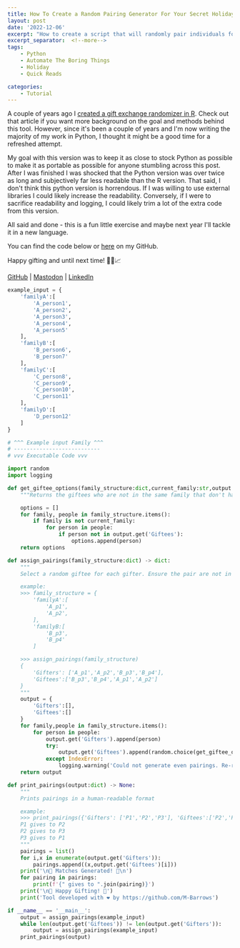 ```yaml
---
title: How To Create a Random Pairing Generator For Your Secret Holiday Gift Exchange - Python Edition!
layout: post
date: '2022-12-06'
excerpt: "How to create a script that will randomly pair individuals for gift giving this holiday season"
excerpt_separator:  <!--more-->
tags: 
    - Python
    - Automate The Boring Things
    - Holiday
    - Quick Reads

categories: 
    - Tutorial
---
```


A couple of years ago I [created a gift exchange randomizer in R](https://M-Barrows.github.io/Home/tutorial/2020/11/03/Creating-A-Random-Secret-Santa-Generator.html). Check out that article if you want more background on the goal and methods behind this tool. However, since it's been a couple of years and I'm now writing the majority of my work in Python, I thought it might be a good time for a refreshed attempt. 

My goal with this version was to keep it as close to stock Python as possible to make it as portable as possible for anyone stumbling across this post. After I was finished I was shocked that the Python version was over twice as long and subjectively far less readable than the R version. That said, I don't think this python version is horrendous. If I was willing to use external libraries I could likely increase the readability. Conversely, if I were to sacrifice readability and logging, I could likely trim a lot of the extra code from this version. 

All said and done - this is a fun little exercise and maybe next year I'll tackle it in a new language. 

You can find the code below or [here](https://gist.github.com/M-Barrows/f8357a7e88b5ac1d286964b0485713f4) on my GitHub.

Happy gifting and until next time! 🙋‍♂️📈



[GitHub](https://github.com/M-Barrows) | [Mastodon](https://hachyderm.io/@CodeAndCoffee) | [LinkedIn](www.linkedin.com/in/michaelabarrows)


``` python
example_input = {
    'familyA':[
        'A_person1',
        'A_person2',
        'A_person3',
        'A_person4',
        'A_person5'
    ],
    'familyB':[
        'B_person6',
        'B_person7'
    ],
    'familyC':[
        'C_person8',
        'C_person9',
        'C_person10',
        'C_person11'
    ],
    'familyD':[
        'D_person12'
    ]
}

# ^^^ Example input Family ^^^
# ---------------------------
# vvv Executable Code vvv

import random
import logging

def get_giftee_options(family_structure:dict,current_family:str,output:dict)->list:
    """Returns the giftees who are not in the same family that don't have an assigned gifter yet"""

    options = []
    for family, people in family_structure.items():
        if family is not current_family: 
            for person in people: 
                if person not in output.get('Giftees'):
                    options.append(person)
    return options

def assign_pairings(family_structure:dict) -> dict:
    """
    Select a random giftee for each gifter. Ensure the pair are not in the same family. 

    example: 
    >>> family_structure = {
        'familyA':[
            'A_p1',
            'A_p2',
        ],
        'familyB:[
            'B_p3',
            'B_p4'
        ]

    >>> assign_pairings(family_structure)
    {
        'Gifters': ['A_p1','A_p2','B_p3','B_p4'], 
        'Giftees':['B_p3','B_p4','A_p1','A_p2']
    }
    """
    output = {
        'Gifters':[],
        'Giftees':[]
    }
    for family,people in family_structure.items():
        for person in people:
            output.get('Gifters').append(person)
            try: 
                output.get('Giftees').append(random.choice(get_giftee_options(family_structure,family,output)))
            except IndexError:
                logging.warning('Could not generate even pairings. Re-running...')
    return output

def print_pairings(output:dict) -> None:
    """ 
    Prints pairings in a human-readable format

    example: 
    >>> print_pairings({'Gifters': ['P1','P2','P3'], 'Giftees':['P2','P3','P1']})
    P1 gives to P2
    P2 gives to P3
    P3 gives to P1
    """
    pairings = list()
    for i,x in enumerate(output.get('Gifters')):
        pairings.append((x,output.get('Giftees')[i]))
    print('\n🔀 Matches Generated! 🔀\n')
    for pairing in pairings:
        print(f'{" gives to ".join(pairing)}')
    print('\n🎁 Happy Gifting! 🎁')
    print('Tool developed with ❤ by https://github.com/M-Barrows')

if __name__ == '__main__': 
    output = assign_pairings(example_input)
    while len(output.get('Giftees')) != len(output.get('Gifters')):
        output = assign_pairings(example_input)
    print_pairings(output)

```